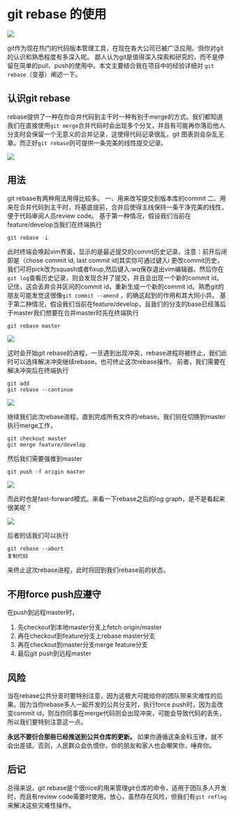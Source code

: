 # git rebase 的使用

![](../.gitbook/assets/image%20%2820%29.png)

git作为现在热门的代码版本管理工具，在现在各大公司已被广泛应用。但你对git的认识和熟悉程度有多深入呢。 鄙人认为git是值得深入探索和研究的，而不是停留在简单的pull、push的使用中。本文主要结合我在项目中的经验详细对 `git rebase`（变基）阐述一下。

## 认识git rebase

rebase提供了一种在你合并代码到主干时一种有别于merge的方式。我们都知道我们在直接使用`git merge`合并代码时会出现多个分叉，并且有可能再你落后他人分支时会保留一个无意义的合并记录，这使得代码记录很乱，git 图表则会杂乱无章。而正好`git rebase`则可提供一条完美的线性提交记录。

![](../.gitbook/assets/image%20%2818%29.png)

## 用法

git rebase有两种用法用得比较多。 一、用来改写提交到版本库的commit 二、用来在合并代码到主干时，将基底提前，合并后使得主线保持一条干净完美的线性，便于代码审阅人员review code。 基于第一种情况，假设我们当前在feature/develop当我们在终端执行

```c
git rebase -i 

```

此时终端会唤起vim界面，显示的是最近提交的commt历史记录，注意：前开后闭即是（chose commit id, last commit id\]其实你可通过键入i 更改commit历史，我们可将pick改为squash或者fixup,然后键入:wq保存退出vim编辑器。然后你在`git log`查看历史记录，则会发现合并了提交，并且会出现一个新的commit id。记住，这会丢弃合并区间的commit id，重新生成一个新的commit id。熟悉git的朋友可能发觉这很像`git commit --amend` ，的确这起到的作用和其大同小异。 基于第二种情况，假设我们当前在feature/develop，且我们的分支的base已经落后于master我们想要在合并master时先在终端执行

```text
git rebase master

```

![](../.gitbook/assets/image%20%2819%29.png)

这时会开始git rebase的进程，一旦遇到出现冲突，rebase进程将被终止，我们此时可以选择解决冲突继续rebase，也可终止这次rebase操作。 前者，我们需要在解决冲突后在终端执行

```text
git add 
git rebase --continue

```

![](../.gitbook/assets/image%20%2817%29.png)



继续我们此次rebase进程，直到完成所有文件的rebase。我们则在切换到master执行merge工作，

```text
git checkout master
git merge feature/develop

```

然后我们需要强推到master

```text
git push -f origin master

```

![](../.gitbook/assets/image%20%2815%29.png)

而此时也是fast-forward模式。来看一下rebase之后的log graph，是不是看起来很美呢？

![](../.gitbook/assets/image%20%2816%29.png)

后者的话我们可以执行

```text
git rebase --abort
复制代码
```

来终止这次rebase进程，此时将回到我们rebase前的状态。

## 不用force push应遵守

在push到远程master时，

1. 先checkout到本地master分支上fetch origin/master
2. 再在checkout到feature分支上rebase master分支
3. 再在checkout到master分支merge feature分支
4. 最后git push到远程master

## 风险

当在rebase公共分支时要特别注意，因为这极大可能给你的团队带来灾难性的后果。因为当你rebase多人一起开发的公共分支时，执行force push时，因为会改变commit id，则当你同事在merge代码则会出现冲突，可能会导致代码的丢失，所以我们要特别注意这一点。

**永远不要衍合那些已经推送到公共仓库的更新。** 如果你遵循这条金科玉律，就不会出差错。否则，人民群众会仇恨你，你的朋友和家人也会嘲笑你，唾弃你。

## 后记

总得来说，git rebase是个很nice的用来管理git仓库的命令，适用于团队多人开发时，而且有review code需要时使用。放心，虽然存在风险，但我们有`git reflog`来解决这些灾难性操作。

